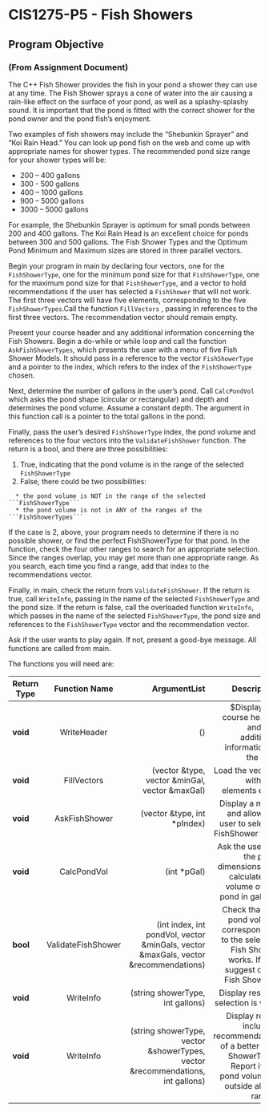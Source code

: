 # CIS1275-P5 - Fish Showers

## Program Objective
### (From Assignment Document)
The C++ Fish Shower provides the fish in your pond a shower they can use at any time.  The Fish Shower sprays a cone of water into the air causing a rain-like effect on the surface of your pond, as well as a splashy-splashy sound.  It is important that the pond is fitted with the correct shower for the pond owner and the pond fish’s enjoyment.  

Two examples of fish showers may include the “Shebunkin Sprayer” and “Koi Rain Head.”  You can look up pond fish on the web and come up with appropriate names for shower types.  The recommended pond size range for your shower types will be:
   * 200 – 400 gallons
   * 300 - 500 gallons
   * 400 – 1000 gallons
   * 900 – 5000 gallons
   * 3000 – 5000 gallons

For example, the Shebunkin Sprayer is optimum for small ponds between 200 and 400 gallons.  The Koi Rain Head is an excellent choice for ponds between 300 and 500 gallons. The Fish Shower Types and the Optimum Pond Minimum and Maximum sizes are stored in three parallel vectors.  

Begin your program in main by declaring four vectors, one for the ```FishShowerType```, one for the minimum pond size for that ```FishShowerType```, one for the maximum pond size for that ```FishShowerType```, and a vector to hold recommendations if the user has selected a ```FishShower``` that will not work.
The first three vectors will have five elements, corresponding to the five ```FishShowerTypes```.Call the function ```FillVectors``` , passing in references to the first three vectors.  The recommendation vector should remain empty.  

Present your course header and any additional information concerning the Fish Showers.  Begin a do-while or while loop and call the function ```AskFishShowerTypes```, which presents the user with a menu of five Fish Shower Models.  It should pass in a reference to the vector  ```FishShowerType```  and a pointer to the index, which refers to the index of the ```FishShowerType``` chosen.

Next, determine the number of gallons in the user’s pond.  Call ```CalcPondVol``` which asks the pond shape (circular or rectangular) and depth and determines the pond volume.  Assume a constant depth.  The argument in this function call is a pointer to the total gallons in the pond.

Finally, pass the user’s desired ```FishShowerType``` index, the pond volume and references to the four vectors into the ```ValidateFishShower``` function.  The return is a bool, and there are three possibilities:
   1.	True,  indicating that the pond volume is in the range of the selected ```FishShowerType```
   2.	False, there could be two possibilities:

      * the pond volume is NOT in the range of the selected ```FishShowerType```
      * the pond volume is not in ANY of the ranges of the ```FishShowerTypes```

If the case is 2, above, your program needs to determine if there is no possible shower, or find the perfect FishShowerType for that pond.  In the function, check the four other ranges to search for an appropriate selection.  Since the ranges overlap, you may get more than one appropriate range.  As you search, each time you find a range, add that index to the recommendations vector.

Finally, in main, check the return from ```ValidateFishShower```.  If the return is true, call ```WriteInfo```, passing in the name of the selected ```FishShowerType``` and the pond size.  If the return is false, call the overloaded function ```WriteInfo```, which passes in the name of the selected ```FishShowerType```, the pond size and references to the ```FishShowerType``` vector and the recommendation vector.

Ask if the user wants to play again.  If not, present a good-bye message.  All functions are called from main.

The functions you will need are:


| Return Type        | Function Name           | ArgumentList  | Description  |
| ------------- |:-------------:| -----:| -----:|
| **void**     | WriteHeader | () | $Display the course header and any additional information to the user |
| **void**       | FillVectors      |  (vector<string> &type, vector<int> &minGal, vector<int> &maxGal) | Load the vectors with five elements each |
| **void** | AskFishShower      | (vector<string> &type, int *pIndex) | Display a menu and allow the user to select a FishShower type |
| **void** | CalcPondVol      |    (int *pGal) | Ask the user for the pond dimensions and calculate the volume of the pond in gallons |
| **bool** | ValidateFishShower      |    (int index, int pondVol, vector<int> &minGals, vector<int> &maxGals, vector<int> &recommendations) | Check that the pond volume corresponding to the selected Fish Shower works.  If not, suggest other Fish Showers. |
| **void** | WriteInfo     |    (string showerType, int gallons) | Display result if selection is valid |
| **void** | WriteInfo      |    (string showerType, vector<string> &showerTypes, vector<int> &recommendations, int gallons) | Display result including recommendation of a better Fish ShowerType.  Report if the pond volume is outside all the ranges |